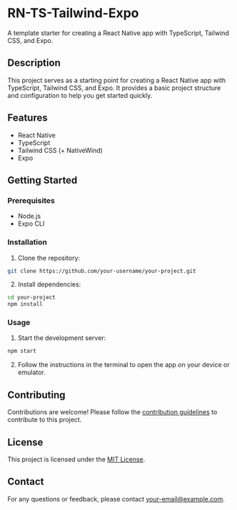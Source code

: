 # RN-TS-Tailwind-Expo

A template starter for creating a React Native app with TypeScript, Tailwind CSS, and Expo.

## Description

This project serves as a starting point for creating a React Native app with TypeScript, Tailwind CSS, and Expo. It provides a basic project structure and configuration to help you get started quickly.

## Features

- React Native
- TypeScript
- Tailwind CSS (+ NativeWind)
- Expo

## Getting Started

### Prerequisites

- Node.js
- Expo CLI

### Installation

1. Clone the repository:

```bash
git clone https://github.com/your-username/your-project.git
```

2. Install dependencies:

```bash
cd your-project
npm install
```

### Usage

1. Start the development server:

```bash
npm start
```

2. Follow the instructions in the terminal to open the app on your device or emulator.

## Contributing

Contributions are welcome! Please follow the [contribution guidelines](CONTRIBUTING.md) to contribute to this project.

## License

This project is licensed under the [MIT License](LICENSE).

## Contact

For any questions or feedback, please contact [your-email@example.com](mailto:your-email@example.com).
